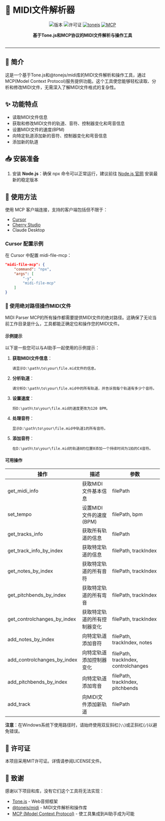 # 🎵 MIDI文件解析器

<div align="center">
  
![版本](https://img.shields.io/badge/版本-0.1.0-blue)
![许可证](https://img.shields.io/badge/许可证-MIT-green)
[![tonejs](https://img.shields.io/badge/tonejs-midi-orange)](https://github.com/Tonejs/Midi)
[![MCP](https://img.shields.io/badge/MCP-ModelContextProtocol-purple)](https://modelcontextprotocol.ai/)

</div>

<div align="center">
  <strong>基于Tone.js和MCP协议的MIDI文件解析与操作工具</strong>
</div>

<br>

---

## 📖 简介

这是一个基于Tone.js和@tonejs/midi库的MIDI文件解析和操作工具，通过MCP(Model Context Protocol)服务提供功能。这个工具使您能够轻松读取、分析和修改MIDI文件，无需深入了解MIDI文件格式的复杂性。

## ✨ 功能特点

- 读取MIDI文件信息
- 获取和修改MIDI文件的轨道、音符、控制器变化和弯音信息
- 设置MIDI文件的速度(BPM)
- 向特定轨道添加新的音符、控制器变化和弯音信息
- 添加新的轨道

## 📥 安装准备
1. 安装 **Node.js**：确保 npx 命令可以正常运行，建议前往 [Node.js 官网](https://nodejs.org/) 安装最新的稳定版本

## 🔧 使用方法
使用 MCP 客户端连接，支持的客户端包括但不限于：
   - [Cursor](https://www.cursor.com)
   - [Cherry Studio](https://github.com/CherryHQ/cherry-studio)
   - Claude Desktop

### Cursor 配置示例

在 Cursor 中配置 midi-file-mcp：

```json
"midi-file-mcp": {
    "command": "npx",
    "args": [
        "-y",
        "midi-file-mcp"
    ]
}
```

### 🎹 使用绝对路径操作MIDI文件

MIDI Parser MCP的所有操作都需要提供MIDI文件的绝对路径。这确保了无论当前工作目录是什么，工具都能正确定位和操作您的MIDI文件。

#### 示例提示

以下是一些您可以与AI助手一起使用的示例提示：

1. **获取MIDI文件信息**：
   ```
   请显示D:\path\to\your\file.mid文件的信息。
   ```

2. **分析轨道**：
   ```
   请分析D:\path\to\your\file.mid中的所有轨道，并告诉我每个轨道有多少个音符。
   ```

3. **设置速度**：
   ```
   将D:\path\to\your\file.mid的速度更改为120 BPM。
   ```

4. **处理音符**：
   ```
   显示D:\path\to\your\file.mid中轨道1的所有音符。
   ```

5. **添加音符**：
   ```
   在D:\path\to\your\file.mid的轨道0的位置0添加一个持续时间为1拍的C4音符。
   ```

#### 可用操作

| 操作 | 描述 | 参数 |
|-----------|-------------|------------|
| get_midi_info | 获取MIDI文件基本信息 | filePath |
| set_tempo | 设置MIDI文件的速度(BPM) | filePath, bpm |
| get_tracks_info | 获取所有轨道的信息 | filePath |
| get_track_info_by_index | 获取特定轨道的信息 | filePath, trackIndex |
| get_notes_by_index | 获取特定轨道的所有音符 | filePath, trackIndex |
| get_pitchbends_by_index | 获取特定轨道的所有弯音 | filePath, trackIndex |
| get_controlchanges_by_index | 获取特定轨道的所有控制器变化 | filePath, trackIndex |
| add_notes_by_index | 向特定轨道添加音符 | filePath, trackIndex, notes |
| add_controlchanges_by_index | 向特定轨道添加控制器变化 | filePath, trackIndex, controlchanges |
| add_pitchbends_by_index | 向特定轨道添加弯音 | filePath, trackIndex, pitchbends |
| add_track | 向MIDI文件添加新轨道 | filePath |

**注意**：在Windows系统下使用路径时，请始终使用双反斜杠(`\\`)或正斜杠(`/`)以避免错误。

## 📄 许可证

本项目采用MIT许可证。详情请参阅LICENSE文件。

## 🙏 致谢

感谢以下项目和库，没有它们这个工具将无法实现：
- [Tone.js](https://tonejs.github.io/) - Web音频框架
- [@tonejs/midi](https://github.com/Tonejs/Midi) - MIDI文件解析和操作库
- [MCP (Model Context Protocol)](https://modelcontextprotocol.ai/) - 使工具集成到AI助手成为可能 